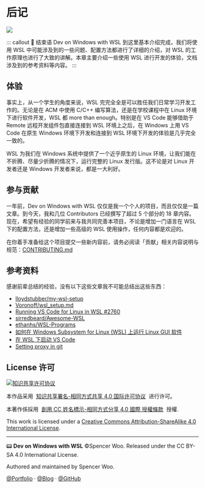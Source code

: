 # 后记 <Badge text="New" vertical="middle"/>

![](https://i.loli.net/2020/01/07/J6hx2UTlX3yDbgS.png)

::: callout 🍓 结束语
Dev on Windows with WSL 到这里基本介绍完成，我们将使用 WSL 中可能涉及到的一些问题、配置方法都进行了详细的介绍，对 WSL 的工作原理也进行了大致的讲解。本章主要介绍一些使用 WSL 进行开发的体验，文档涉及到的参考资料等内容。
:::

## 体验

事实上，从一个学生的角度来说，WSL 完完全全是可以胜任我们日常学习开发工作的。无论是在 ACM 中使用 C/C++ 编写算法，还是在学校课程中在 Linux 环境下进行软件开发，WSL 都 more than enough。特别是在 VS Code 能够借助于 Remote 远程开发组件包直接连接到 WSL 环境上之后，在 Windows 上用 VS Code 在原生 Windows 环境下开发和连接到 WSL 环境下开发的体验是几乎完全一致的。

WSL 为我们在 Windows 系统中提供了一个近乎原生的 Linux 环境，让我们能在不折腾、尽量少折腾的情况下，运行完整的 Linux 发行版。这不论是对 Linux 开发者还是 Windows 开发者来说，都是一大利好。

## 参与贡献

一年前，Dev on Windows with WSL 仅仅是我一个个人的项目，而且仅仅是一篇文章。到今天，我和几位 Contributors 已经撰写了超过 5 个部分的 18 章内容。现在，希望有经验的同学前来与我共同完善本项目，不论是增加一门语言在 WSL 下的配置方法，还是增加一些高级的 WSL 使用操作，任何内容都是欢迎的。

在你着手准备给这个项目提交一些新内容前，请务必阅读「贡献」相关内容说明与规范：[CONTRIBUTING.md](https://github.com/spencerwooo/dowww/blob/master/.github/CONTRIBUTING.md)

## 参考资料

感谢前辈总结的经验，没有以下这些文章我不可能总结出这些东西：

- [lloydstubber/my-wsl-setup](https://github.com/lloydstubber/my-wsl-setup)
- [Voronoff/wsl_setup.md](https://gist.github.com/Voronoff/059c50f9fd354386c305c55af1f3a61f#install-and-set-up-python-to-work-with-vscode-and-wsl)
- [Running VS Code for Linux in WSL #2760](https://github.com/Microsoft/WSL/issues/2760)
- [sirredbeard/Awesome-WSL](https://github.com/sirredbeard/Awesome-WSL)
- [ethanhs/WSL-Programs](https://github.com/ethanhs/WSL-Programs)
- [如何在 Windows Subsystem for Linux (WSL) 上运行 Linux GUI 软件](<http://www.yuan-ji.me/%E5%A6%82%E4%BD%95%E5%9C%A8Windows-Subsystem-for-Linux-(WSL)-%E4%B8%8A%E8%BF%90%E8%A1%8CLinux-GUI-%E8%BD%AF%E4%BB%B6/>)
- [在 WSL 下启动 VS Code](https://zhuanlan.zhihu.com/p/33226830)
- [Setting proxy in git](https://gist.github.com/laispace/666dd7b27e9116faece6)

## License 许可

<a rel="license" href="http://creativecommons.org/licenses/by-nc-sa/4.0/"><img alt="知识共享许可协议" style="border-width:0" src="https://i.creativecommons.org/l/by-sa/4.0/80x15.png" /></a>

本作品采用  [知识共享署名-相同方式共享 4.0 国际许可协议](https://creativecommons.org/licenses/by-sa/4.0/)  进行许可。

本著作係採用  [創用 CC 姓名標示-相同方式分享 4.0 國際 授權條款](https://creativecommons.org/licenses/by-sa/4.0/)  授權.

This work is licensed under a [Creative Commons Attribution-ShareAlike 4.0 International License](http://creativecommons.org/licenses/by-sa/4.0/).

---

📟 **Dev on Windows with WSL** ©Spencer Woo. Released under the CC BY-SA 4.0 International License.

Authored and maintained by Spencer Woo.

[@Portfolio](https://spencerwoo.com/) · [@Blog](https://blog.spencerwoo.com/) · [@GitHub](https://github.com/spencerwooo)
